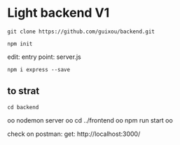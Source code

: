 # Light backend  V1 # 

    git clone https://github.com/guixou/backend.git

    npm init

edit: entry point: server.js

    npm i express --save

## to strat ##

    cd backend
oo
    nodemon server
oo
    cd ../frontend
oo
    npm run start
oo

check on postman: get: http://localhost:3000/
